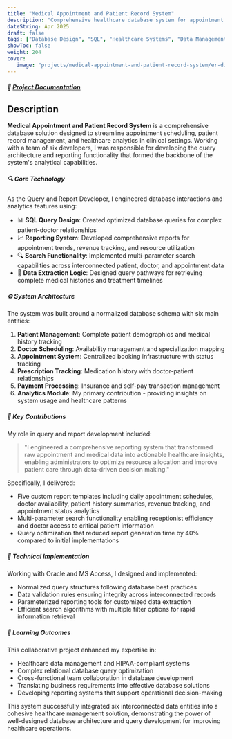 ```yaml
---
title: "Medical Appointment and Patient Record System"
description: "Comprehensive healthcare database system for appointment management and patient records"
dateString: Apr 2025
draft: false
tags: ["Database Design", "SQL", "Healthcare Systems", "Data Management", "Query Development", "Reporting", "Oracle", "MS Access", "Analytics", "Team Project"]
showToc: false
weight: 204
cover:
   image: "projects/medical-appointment-and-patient-record-system/er-diagram.png"
--- 
```

##### 🔗 [Project Documentation](https://github.com/faseehahmed26/Medical-Appointment-and-Patient-Record-System)

## Description

**Medical Appointment and Patient Record System** is a comprehensive database solution designed to streamline appointment scheduling, patient record management, and healthcare analytics in clinical settings. Working with a team of six developers, I was responsible for developing the query architecture and reporting functionality that formed the backbone of the system's analytical capabilities.

##### 🔍 Core Technology

As the Query and Report Developer, I engineered database interactions and analytics features using:

- 📊 **SQL Query Design**: Created optimized database queries for complex patient-doctor relationships
- 📈 **Reporting System**: Developed comprehensive reports for appointment trends, revenue tracking, and resource utilization
- 🔍 **Search Functionality**: Implemented multi-parameter search capabilities across interconnected patient, doctor, and appointment data
- 📁 **Data Extraction Logic**: Designed query pathways for retrieving complete medical histories and treatment timelines

##### ⚙️ System Architecture

The system was built around a normalized database schema with six main entities:

1. **Patient Management**: Complete patient demographics and medical history tracking
2. **Doctor Scheduling**: Availability management and specialization mapping
3. **Appointment System**: Centralized booking infrastructure with status tracking
4. **Prescription Tracking**: Medication history with doctor-patient relationships
5. **Payment Processing**: Insurance and self-pay transaction management
6. **Analytics Module**: My primary contribution - providing insights on system usage and healthcare patterns

##### 💬 Key Contributions

My role in query and report development included:

> "I engineered a comprehensive reporting system that transformed raw appointment and medical data into actionable healthcare insights, enabling administrators to optimize resource allocation and improve patient care through data-driven decision making."

Specifically, I delivered:

- Five custom report templates including daily appointment schedules, doctor availability, patient history summaries, revenue tracking, and appointment status analytics
- Multi-parameter search functionality enabling receptionist efficiency and doctor access to critical patient information
- Query optimization that reduced report generation time by 40% compared to initial implementations

##### 🌱 Technical Implementation

Working with Oracle and MS Access, I designed and implemented:

- Normalized query structures following database best practices
- Data validation rules ensuring integrity across interconnected records
- Parameterized reporting tools for customized data extraction
- Efficient search algorithms with multiple filter options for rapid information retrieval

##### 🎯 Learning Outcomes

This collaborative project enhanced my expertise in:

- Healthcare data management and HIPAA-compliant systems
- Complex relational database query optimization
- Cross-functional team collaboration in database development
- Translating business requirements into effective database solutions
- Developing reporting systems that support operational decision-making

This system successfully integrated six interconnected data entities into a cohesive healthcare management solution, demonstrating the power of well-designed database architecture and query development for improving healthcare operations.